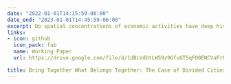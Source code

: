 ```yaml
---
date: "2022-01-01T14:15:59-06:00"
date_end: "2023-01-01T14:45:59-06:00"
excerpt: Do spatial concentrations of economic activities have deep historical roots in Europe? This paper explores a unique quasi-natural experiment of opening borders within cities that were historically a single urban entity and were divided due to border shifts following major historical conflicts. After inter-city borders were opened, I find that local economic activities, measured by remotely sensed nightlight, became more concentrated close to the pre-division city centers. This raises an important question, what type of border opening is more important in spurring agglomeration, the free movement of goods or of people? When looking into potential mechanisms behind the impact, using national business register databases, I find that proximity to former historical centers is more prominent, particularly after allowance of the free movement of people as a part of the Schengen agreement in 2008, whereas gaining broader market access following the 2004 EU enlargement is less important. I account for two main channels. First, I show that firms in the consumption sectors are more exposed to the free movement of people and are more likely to start operating closer to historical city centers than are firms in the production sectors, which are less affected by local market potentials. Second, I show that cities in which cultural and language differences are not barriers to cross-border cooperation are more influenced by the free movement of people than cities where these barriers still exist. Hence, spatial agglomerations near pre-division city centers are more apparent in almost borderless cities.
links:
- icon: github
  icon_pack: fab
  name: Working Paper
  url: https://drive.google.com/file/d/1dBLVdbtLW59z9GfuGT5qFO0ENCVaFrNs/view?usp=sharing

title: Bring Together What Belongs Together: The Case of Divided Cities in Europe
---
```


